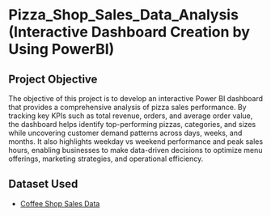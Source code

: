 # Pizza_Shop_Sales_Data_Analysis (Interactive Dashboard Creation by Using PowerBI)
## Project Objective
  The objective of this project is to develop an interactive Power BI dashboard that provides a comprehensive analysis of pizza sales performance. By tracking key KPIs such as total revenue, orders, and average order value, the dashboard helps identify top-performing pizzas, categories, and sizes while uncovering customer demand patterns across days, weeks, and months. It also highlights weekday vs weekend performance and peak sales hours, enabling businesses to make data-driven decisions to optimize menu offerings, marketing strategies, and operational efficiency.

## Dataset Used
- <a href="[https://github.com/ajith253/PowerBI_Dashboard_1/blob/main/Coffee%20Shop%20Sales.csv](https://github.com/ajith253/PowerBI_Pizza_Sales_Dashboard/blob/main/pizza_sales.csv)">Coffee Shop Sales Data</a>
